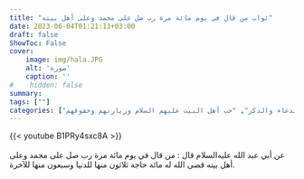 ```yaml
---
title: "ثواب من قال في يوم مائة مرة رب صل على محمد وعلى أهل بيته"
date: 2023-06-04T01:21:13+03:00
draft: false
ShowToc: False
cover:
    image: img/hala.JPG
    alt: 'صورة'
    caption: ''
#    hidden: false
summary: 
tags: [""]
categories: ["الدعاء والذكر", "حب أهل البيت عليهم السلام وزيارتهم وحقوقهم"]
---
```

{{< youtube B1PRy4sxc8A >}}  
 <br>
عن أبي
عبد الله عليه‌السلام قال : من قال في يوم مائة مرة رب صل على محمد وعلى أهل
بيته قضى الله له مائة حاجة ثلاثون منها للدنيا وسبعون منها للآخرة.

